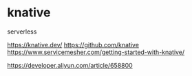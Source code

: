 # knative 
serverless 

https://knative.dev/
https://github.com/knative
https://www.servicemesher.com/getting-started-with-knative/

https://developer.aliyun.com/article/658800